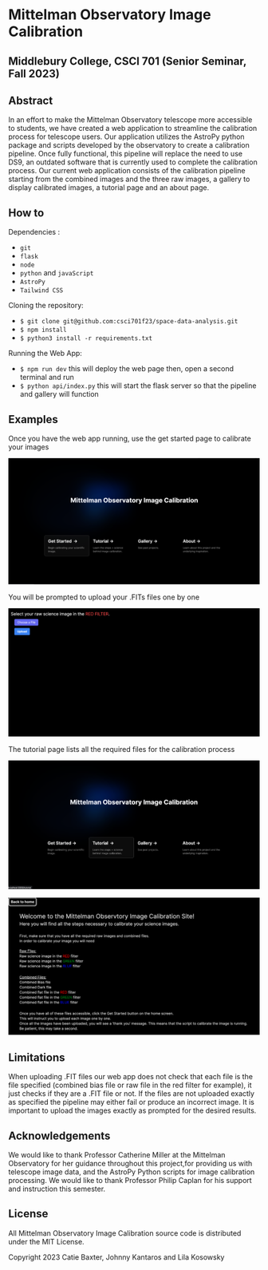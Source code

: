 # Mittelman Observatory Image Calibration 

## Middlebury College, CSCI 701 (Senior Seminar, Fall 2023)

## Abstract 
In an effort to make the Mittelman Observatory telescope more accessible to students, we have created a web application to streamline the calibration process for telescope users. Our application utilizes the AstroPy python package and scripts developed by the observatory to create a calibration pipeline. Once fully functional, this pipeline will replace the need to use DS9, an outdated software that is currently used to complete the calibration process. Our current web application consists of the calibration pipeline starting from the combined images and the three raw images, a gallery to display calibrated images, a tutorial page and an about page.

## How to 
Dependencies :
- ```git``` 
- ```flask```
- ```node```
- ```python``` and ```javaScript```
- ```AstroPy```
- ```Tailwind CSS```

Cloning the repository:
- ```$ git clone git@github.com:csci701f23/space-data-analysis.git```
- ```$ npm install```
- ```$ python3 install -r requirements.txt```

Running the Web App:
- ```$ npm run dev```
this will deploy the web page
then, open a second terminal and run 
- ```$ python api/index.py```
this will start the flask server so that the pipeline and gallery will function 


## Examples
Once you have the web app running, use the get started page to calibrate your images 

![Alt text](readme1.png "home page, get started")

You will be prompted to upload your .FITs files one by one

![Alt text](readme3.png "image upload prompt")

The tutorial page lists all the required files for the calibration process 

![Alt text](readme2.png "home page, tutorial")

![Alt text](readme4.png "tutorial page")

## Limitations
When uploading .FIT files our web app does not check that each file is the file specified (combined bias file or raw file in the red filter for example), it just checks if they are a .FIT file or not. If the files are not uploaded exactly as specified the pipeline may either fail or produce an incorrect image. It is important to upload the images exactly as prompted for the desired results. 

## Acknowledgements 
We would like to thank Professor Catherine Miller at the Mittelman Observatory for her guidance throughout this project,for providing us with telescope image data, and the AstroPy Python scripts for image calibration processing. 
We would like to thank Professor Philip Caplan for his support and instruction this semester. 

## License
All Mittelman Observatory Image Calibration source code is distributed under the MIT License. 

Copyright 2023 Catie Baxter, Johnny Kantaros and Lila Kosowsky
